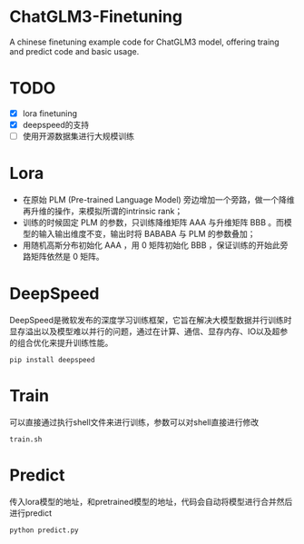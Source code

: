 # ChatGLM3-Finetuning
A chinese finetuning example code for ChatGLM3 model, offering traing and predict code and basic usage.

# TODO
- [x] lora finetuning
- [x] deepspeed的支持
- [ ] 使用开源数据集进行大规模训练 

# Lora
- 在原始 PLM (Pre-trained Language Model) 旁边增加一个旁路，做一个降维再升维的操作，来模拟所谓的intrinsic rank；
- 训练的时候固定 PLM 的参数，只训练降维矩阵 AAA 与升维矩阵 BBB 。而模型的输入输出维度不变，输出时将 BABABA 与 PLM 的参数叠加；
- 用随机高斯分布初始化 AAA ，用 0 矩阵初始化 BBB ，保证训练的开始此旁路矩阵依然是 0 矩阵。

# DeepSpeed
DeepSpeed是微软发布的深度学习训练框架，它旨在解决大模型数据并行训练时显存溢出以及模型难以并行的问题，通过在计算、通信、显存内存、IO以及超参的组合优化来提升训练性能。
```
pip install deepspeed
```

# Train
可以直接通过执行shell文件来进行训练，参数可以对shell直接进行修改
```
train.sh
```

# Predict
传入lora模型的地址，和pretrained模型的地址，代码会自动将模型进行合并然后进行predict
```
python predict.py
```

